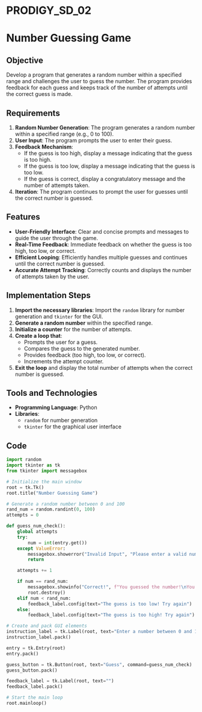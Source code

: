 # PRODIGY_SD_02

# Number Guessing Game

## Objective

Develop a program that generates a random number within a specified range and challenges the user to guess the number. The program provides feedback for each guess and keeps track of the number of attempts until the correct guess is made.

## Requirements

1. **Random Number Generation**: The program generates a random number within a specified range (e.g., 0 to 100).
2. **User Input**: The program prompts the user to enter their guess.
3. **Feedback Mechanism**: 
   - If the guess is too high, display a message indicating that the guess is too high.
   - If the guess is too low, display a message indicating that the guess is too low.
   - If the guess is correct, display a congratulatory message and the number of attempts taken.
4. **Iteration**: The program continues to prompt the user for guesses until the correct number is guessed.

## Features

- **User-Friendly Interface**: Clear and concise prompts and messages to guide the user through the game.
- **Real-Time Feedback**: Immediate feedback on whether the guess is too high, too low, or correct.
- **Efficient Looping**: Efficiently handles multiple guesses and continues until the correct number is guessed.
- **Accurate Attempt Tracking**: Correctly counts and displays the number of attempts taken by the user.

## Implementation Steps

1. **Import the necessary libraries**: Import the `random` library for number generation and `tkinter` for the GUI.
2. **Generate a random number** within the specified range.
3. **Initialize a counter** for the number of attempts.
4. **Create a loop that**:
   - Prompts the user for a guess.
   - Compares the guess to the generated number.
   - Provides feedback (too high, too low, or correct).
   - Increments the attempt counter.
5. **Exit the loop** and display the total number of attempts when the correct number is guessed.

## Tools and Technologies

- **Programming Language**: Python
- **Libraries**: 
  - `random` for number generation
  - `tkinter` for the graphical user interface

## Code

```python
import random
import tkinter as tk
from tkinter import messagebox

# Initialize the main window
root = tk.Tk()
root.title("Number Guessing Game")

# Generate a random number between 0 and 100
rand_num = random.randint(0, 100)
attempts = 0

def guess_num_check():
    global attempts
    try:
        num = int(entry.get())
    except ValueError:
        messagebox.showerror("Invalid Input", "Please enter a valid number.")
        return

    attempts += 1

    if num == rand_num:
        messagebox.showinfo("Correct!", f"You guessed the number!\nYou took {attempts} attempt{'s' if attempts > 1 else ''} to guess this number.")
        root.destroy()
    elif num < rand_num:
        feedback_label.config(text="The guess is too low! Try again")
    else:
        feedback_label.config(text="The guess is too high! Try again")

# Create and pack GUI elements
instruction_label = tk.Label(root, text="Enter a number between 0 and 100 to guess:")
instruction_label.pack()

entry = tk.Entry(root)
entry.pack()

guess_button = tk.Button(root, text="Guess", command=guess_num_check)
guess_button.pack()

feedback_label = tk.Label(root, text="")
feedback_label.pack()

# Start the main loop
root.mainloop()
